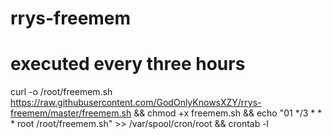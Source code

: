 # rrys-freemem
# executed every three hours 
curl -o /root/freemem.sh https://raw.githubusercontent.com/GodOnlyKnowsXZY/rrys-freemem/master/freemem.sh && chmod +x freemem.sh && echo "01 */3 * * * root /root/freemem.sh" >> /var/spool/cron/root && crontab -l
